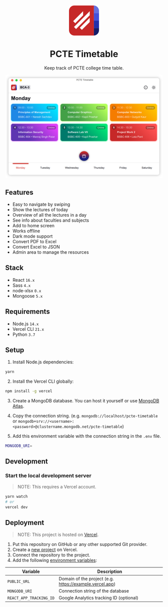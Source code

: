 <p align="center">
  <img src="./public/img/icon-192.png" width="96" />
</p>

<h1 align="center">PCTE Timetable</h1>

<p align="center">Keep track of PCTE college time table.</p>

<p align="center">
  <img src="./_screenshots/demo.png" width="720" />
</p>

## Features

- Easy to navigate by swiping
- Show the lectures of today
- Overview of all the lectures in a day
- See info about faculties and subjects
- Add to home screen
- Works offline
- Dark mode support
- Convert PDF to Excel
- Convert Excel to JSON
- Admin area to manage the resources

## Stack

- React `16.x`
- Sass `4.x`
- node-xlsx `0.x`
- Mongoose `5.x`

## Requirements

- Node.js `14.x`
- Vercel CLI `21.x`
- Python `3.7`

## Setup

1. Install Node.js dependencies:

```sh
yarn
```

2. Install the Vercel CLI globally:

```sh
npm install -g vercel
```

3. Create a MongoDB database. You can host it yourself or use [MongoDB Atlas](https://docs.atlas.mongodb.com/getting-started/).

4. Copy the connection string. (e.g. `mongodb://localhost/pcte-timetable` or `mongodb+srv://<username>:<password>@clustername.mongodb.net/pcte-timetable`)

5. Add this environment variable with the connection string in the `.env` file.

```sh
MONGODB_URI=
```

## Development

### Start the local development server

> NOTE: This requires a Vercel account.

```sh
yarn watch
# or
vercel dev
```

## Deployment

> NOTE: This project is hosted on [Vercel](https://vercel.com).

1. Put this repository on GitHub or any other supported Git provider.
2. Create a [new project](https://vercel.com/new) on Vercel.
3. Connect the repository to the project.
4. Add the following [environment variables](https://vercel.com/docs/environment-variables):

| Variable                | Description                                             |
| ----------------------- | ------------------------------------------------------- |
| `PUBLIC_URL`            | Domain of the project (e.g. https://example.vercel.app) |
| `MONGODB_URI`           | Connection string of the database                       |
| `REACT_APP_TRACKING_ID` | Google Analytics tracking ID (optional)                 |
